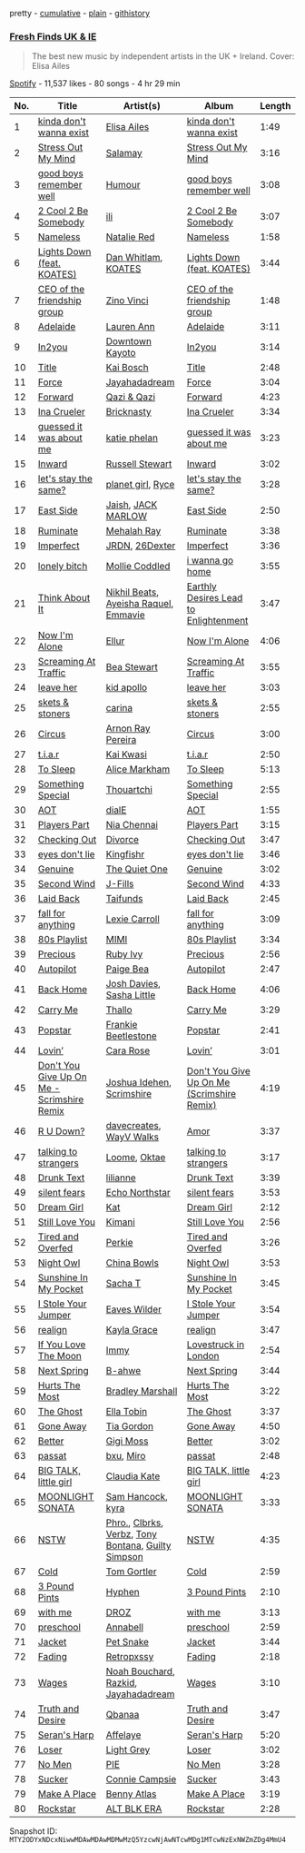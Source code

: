 pretty - [cumulative](/playlists/cumulative/37i9dQZF1DX7AqyNZFu97s.md) - [plain](/playlists/plain/37i9dQZF1DX7AqyNZFu97s) - [githistory](https://github.githistory.xyz/mackorone/spotify-playlist-archive/blob/main/playlists/plain/37i9dQZF1DX7AqyNZFu97s)

### [Fresh Finds UK & IE](https://open.spotify.com/playlist/37i9dQZF1DX7AqyNZFu97s)

> The best new music by independent artists in the UK + Ireland\. Cover: Elisa Ailes

[Spotify](https://open.spotify.com/user/spotify) - 11,537 likes - 80 songs - 4 hr 29 min

| No. | Title | Artist(s) | Album | Length |
|---|---|---|---|---|
| 1 | [kinda don't wanna exist](https://open.spotify.com/track/3dcTkVIkD8oW2Ug351Oq73) | [Elisa Ailes](https://open.spotify.com/artist/1UvxtqRR5lVUcO90xgz9DP) | [kinda don't wanna exist](https://open.spotify.com/album/6rSDB1kjY3POLJq7v8iDtX) | 1:49 |
| 2 | [Stress Out My Mind](https://open.spotify.com/track/0xRD0NEChOaToDYzvWs3hT) | [Salamay](https://open.spotify.com/artist/6IAMyGk690Lb56glwkxTx0) | [Stress Out My Mind](https://open.spotify.com/album/0rQLOplc2i1sqJoHDxTuSE) | 3:16 |
| 3 | [good boys remember well](https://open.spotify.com/track/4syzVAkmE49hs9WjY7j0o7) | [Humour](https://open.spotify.com/artist/5ErUNpyxSBAdjZaKlefsUr) | [good boys remember well](https://open.spotify.com/album/1m7ZzHsSp6EqucLAt57O3S) | 3:08 |
| 4 | [2 Cool 2 Be Somebody](https://open.spotify.com/track/1KLEHZfhkCNpdhSXMGAGXW) | [ili](https://open.spotify.com/artist/4Yn7SW1ERvmPwQHPMiv8t4) | [2 Cool 2 Be Somebody](https://open.spotify.com/album/2DnO2F70y4jUWMHC65awMe) | 3:07 |
| 5 | [Nameless](https://open.spotify.com/track/6CBqVvFS7UdDvGOSKkrTXY) | [Natalie Red](https://open.spotify.com/artist/38EW5PoQXJSd0tRuhmMbFL) | [Nameless](https://open.spotify.com/album/5cw6noRUpgVhRLEkRigFUR) | 1:58 |
| 6 | [Lights Down \(feat\. KOATES\)](https://open.spotify.com/track/54ioHJKXGQbM7YSJAvBPoB) | [Dan Whitlam](https://open.spotify.com/artist/4t4zanmCp0GBomHaX5hXt8), [KOATES](https://open.spotify.com/artist/5YSPtpr66K8oOTvy3UjDcj) | [Lights Down \(feat\. KOATES\)](https://open.spotify.com/album/3z5yMDf21woohuKmeVBlzV) | 3:44 |
| 7 | [CEO of the friendship group](https://open.spotify.com/track/7s9JSNHbOpZuvOmMsDeurN) | [Zino Vinci](https://open.spotify.com/artist/5Dqzm9gLDtQhy9mUEck1cK) | [CEO of the friendship group](https://open.spotify.com/album/4gMyGaNUQDGHkH3yAY2fjr) | 1:48 |
| 8 | [Adelaide](https://open.spotify.com/track/2uuFnP6vm64FVbbclxHDJ4) | [Lauren Ann](https://open.spotify.com/artist/2dC6qGukdDzZAaV62tzGLL) | [Adelaide](https://open.spotify.com/album/6vL34ppXDGTVKqp1l5CmSy) | 3:11 |
| 9 | [In2you](https://open.spotify.com/track/4y6c69qw9NAWBpTq7bZS0W) | [Downtown Kayoto](https://open.spotify.com/artist/1iq8YeJvyhHB44r0bJj8RR) | [In2you](https://open.spotify.com/album/55WmVdXpFLvKiVh6fLhT1A) | 3:14 |
| 10 | [Title](https://open.spotify.com/track/1dsgCQbZkhlNNCMNyKJXta) | [Kai Bosch](https://open.spotify.com/artist/6NvsbUgzHkjZK3ZUEWui41) | [Title](https://open.spotify.com/album/5IGnDNnVAqM2p38PlsTktc) | 2:48 |
| 11 | [Force](https://open.spotify.com/track/3J0gyp94IxVZynoALNhL5x) | [Jayahadadream](https://open.spotify.com/artist/1Zr6I0quVpqoCSTs6TRCpo) | [Force](https://open.spotify.com/album/4Gb6ekyYn7G2EGx9VkDoWy) | 3:04 |
| 12 | [Forward](https://open.spotify.com/track/0bI1DRcJE4kKO5IBZffHEU) | [Qazi & Qazi](https://open.spotify.com/artist/75skRx68A3gJDsAOZAiVOM) | [Forward](https://open.spotify.com/album/0TBhmTc9ppxvJmGRAQQOoG) | 4:23 |
| 13 | [Ina Crueler](https://open.spotify.com/track/601p9XbcpwRGFMbkY2HgVY) | [Bricknasty](https://open.spotify.com/artist/3BcbwxzJm5f0yppgo2Vatd) | [Ina Crueler](https://open.spotify.com/album/3YSL3M37LHDYbiU2r0MXxc) | 3:34 |
| 14 | [guessed it was about me](https://open.spotify.com/track/111QDZZpRL5IiyOaTpUQIm) | [katie phelan](https://open.spotify.com/artist/7g4ZlfLhJhCxpaMPUH2PY4) | [guessed it was about me](https://open.spotify.com/album/4DiOdfxS0fJxKYAqispngQ) | 3:23 |
| 15 | [Inward](https://open.spotify.com/track/6Xt50HBqLpImH1NkwlxsHr) | [Russell Stewart](https://open.spotify.com/artist/6lOIi6aXlHGa49oROgxVY1) | [Inward](https://open.spotify.com/album/7KImaY2ikHc9JvhvBrO1Yx) | 3:02 |
| 16 | [let's stay the same?](https://open.spotify.com/track/23EXsfh1TuK7MBN930N8Bc) | [planet girl](https://open.spotify.com/artist/40DgzqFfLrkIx2mas3Bpfv), [Ryce](https://open.spotify.com/artist/0gKR8NI5vgeG9kCyt8q06v) | [let's stay the same?](https://open.spotify.com/album/2UDpidKSNBRDS0MhH6cgSx) | 3:28 |
| 17 | [East Side](https://open.spotify.com/track/22eVH66FuTAmnVxXfkoWqp) | [Jaish](https://open.spotify.com/artist/4gA27N5UFxsfcwEoZISYry), [JACK MARLOW](https://open.spotify.com/artist/5qIDbjJ9VyV3eogXzEA6H3) | [East Side](https://open.spotify.com/album/107igBsitwYgWY9mi73JYU) | 2:50 |
| 18 | [Ruminate](https://open.spotify.com/track/6iAkPkAmCKueUccsOxqVlz) | [Mehalah Ray](https://open.spotify.com/artist/2FyrB3pGnBmM38dqsu4qXK) | [Ruminate](https://open.spotify.com/album/7H2DFoERF4fV9W4ePUy6H4) | 3:38 |
| 19 | [Imperfect](https://open.spotify.com/track/6DmM6pXyd5G8qtDZ7loqJA) | [JRDN](https://open.spotify.com/artist/6EGkw3sUAwrAFOvPMwwbJn), [26Dexter](https://open.spotify.com/artist/2x58C7JO8FQM30CK8oLVOQ) | [Imperfect](https://open.spotify.com/album/2v0LPlgjQfYpWZPOUnKCci) | 3:36 |
| 20 | [lonely bitch](https://open.spotify.com/track/4DgBUVS6DeeqqaNHJVL14L) | [Mollie Coddled](https://open.spotify.com/artist/6lWMJ1gvO93kPnIN9UnLQQ) | [i wanna go home](https://open.spotify.com/album/7MZwpJc0UQ0qzYIyAZ9eEy) | 3:55 |
| 21 | [Think About It](https://open.spotify.com/track/1489YlMLPYchjcInu6b1De) | [Nikhil Beats](https://open.spotify.com/artist/25d9Hoz0jDoukw6aheL3OR), [Ayeisha Raquel](https://open.spotify.com/artist/1mM8T0bNDnTXHYuA3PFDsI), [Emmavie](https://open.spotify.com/artist/30SZetOBMEael27tboxz7f) | [Earthly Desires Lead to Enlightenment](https://open.spotify.com/album/4EpF3VnOMFMiVJyKBqlOyA) | 3:47 |
| 22 | [Now I'm Alone](https://open.spotify.com/track/3Fc2pLWaMpuFtepib2J92X) | [Ellur](https://open.spotify.com/artist/4uG8VYp1GLQpZVokfG2Ui7) | [Now I'm Alone](https://open.spotify.com/album/7rPlFVP0vuCQe5ZgpKfzSE) | 4:06 |
| 23 | [Screaming At Traffic](https://open.spotify.com/track/3xlV9ddro4IMk92Ti0cHc1) | [Bea Stewart](https://open.spotify.com/artist/1HjCjNkTNeBFF3aqqf6kli) | [Screaming At Traffic](https://open.spotify.com/album/0awqSPSGOzyjsYteW1IfiM) | 3:55 |
| 24 | [leave her](https://open.spotify.com/track/1jRTd3222ruwh0czzrjZKo) | [kid apollo](https://open.spotify.com/artist/13aNIXsYtPJ8kUmv9VgU7u) | [leave her](https://open.spotify.com/album/4u7DeTIrAdV5lvatL0iWlO) | 3:03 |
| 25 | [skets & stoners](https://open.spotify.com/track/2w6pqyUxw5jbWnk952e9rP) | [carina](https://open.spotify.com/artist/36NzuZY6vwK2XwqN5b9XSZ) | [skets & stoners](https://open.spotify.com/album/2hqqX0CUvQRBQUJ1LZXoLF) | 2:55 |
| 26 | [Circus](https://open.spotify.com/track/3IyhbPo2UWUwiEhIsxAur3) | [Arnon Ray Pereira](https://open.spotify.com/artist/6b8O9G6rsfpC5IHc2VRrMu) | [Circus](https://open.spotify.com/album/6Sqh7KRcEF0OERdPogt5Tp) | 3:00 |
| 27 | [t.i.a.r](https://open.spotify.com/track/6LB5pTXQkBhPASzd9LJMwl) | [Kai Kwasi](https://open.spotify.com/artist/3yM6PXMY5PMPtJqDQXUuD3) | [t.i.a.r](https://open.spotify.com/album/09nox2TmiIx1AmsjJ3Lbsf) | 2:50 |
| 28 | [To Sleep](https://open.spotify.com/track/1bywtj6O4YET8Qs0Dy2IA8) | [Alice Markham](https://open.spotify.com/artist/0viOQf13dGxRShlPyas36o) | [To Sleep](https://open.spotify.com/album/0I5el2PdouVnT0A2dU1EyN) | 5:13 |
| 29 | [Something Special](https://open.spotify.com/track/0LFOFtx66hgaRxIesfKxPh) | [Thouartchi](https://open.spotify.com/artist/4KARyHFYNWBfGYXIGAKhdV) | [Something Special](https://open.spotify.com/album/7EohCO5rwRny3ts4ADX7Oz) | 2:55 |
| 30 | [AOT](https://open.spotify.com/track/3Id1GGYvLSSM1E9KbgfHMW) | [dialE](https://open.spotify.com/artist/2MRAnlUDLuUImm4UEZ9nHB) | [AOT](https://open.spotify.com/album/6erRk82JmObsnYp7zQHGcO) | 1:55 |
| 31 | [Players Part](https://open.spotify.com/track/1kBGylDnYEnURR74H6XqNK) | [Nia Chennai](https://open.spotify.com/artist/0iHJWiuW0rtMwtlLr0sPtR) | [Players Part](https://open.spotify.com/album/33oQnbQRfEoNLaDXHQYq4R) | 3:15 |
| 32 | [Checking Out](https://open.spotify.com/track/32b9LaU7UASe1jgJXnkCW5) | [Divorce](https://open.spotify.com/artist/0YMVzWF9HWGbV4DZHfCyKo) | [Checking Out](https://open.spotify.com/album/7tIW7DzHOZ4cq58o69PpV3) | 3:47 |
| 33 | [eyes don't lie](https://open.spotify.com/track/4SHgZySOqyih9VIhoe239c) | [Kingfishr](https://open.spotify.com/artist/6c2qQFq3xfxFJndX6wSe4f) | [eyes don't lie](https://open.spotify.com/album/4QRxLPMrWWw1NCEc1sCVGw) | 3:46 |
| 34 | [Genuine](https://open.spotify.com/track/2K7v0oOUj7ruX9kweUUIec) | [The Quiet One](https://open.spotify.com/artist/2DpM0WxJWD74kcwTjQwV1l) | [Genuine](https://open.spotify.com/album/3lbHyKz3H4ahKDrohPb5Fz) | 3:02 |
| 35 | [Second Wind](https://open.spotify.com/track/2ZFwkPAvxey2Vcskdxjnn6) | [J\-Fills](https://open.spotify.com/artist/1IG1876d05DNkNOHIc9wZC) | [Second Wind](https://open.spotify.com/album/6KGPx9tyCtHM19mNvYZVTG) | 4:33 |
| 36 | [Laid Back](https://open.spotify.com/track/5qPMax47Hn3CuceVkuMwxf) | [Taifunds](https://open.spotify.com/artist/1C76b7OjUUW3Jqqk4PMkMr) | [Laid Back](https://open.spotify.com/album/0NZsQGcIi10XOrkzkOKphB) | 2:45 |
| 37 | [fall for anything](https://open.spotify.com/track/0mIa1t1btv2hdENqK4JZcq) | [Lexie Carroll](https://open.spotify.com/artist/0j3JsMUkjmRIqTi1xQ5dp0) | [fall for anything](https://open.spotify.com/album/0p9fbJEtqeMQFCvgY7hf7M) | 3:09 |
| 38 | [80s Playlist](https://open.spotify.com/track/5pkotCJgUMHn2DLY9hms0N) | [MIMI](https://open.spotify.com/artist/5TEHYI7zYtKMil1eoihSBT) | [80s Playlist](https://open.spotify.com/album/7q6qFSEuDVDBb7mpfjbDqj) | 3:34 |
| 39 | [Precious](https://open.spotify.com/track/0FZ3zg6xZfgjmlIMH26zMo) | [Ruby Ivy](https://open.spotify.com/artist/31AVijgbQyxtk7ikA3Xh9W) | [Precious](https://open.spotify.com/album/5uOgAM46Vgu82pLYBrIEul) | 2:56 |
| 40 | [Autopilot](https://open.spotify.com/track/2yMmBUIhIbKgL5B4ahCwjw) | [Paige Bea](https://open.spotify.com/artist/13OFf8e9FsAgMtdhivPhTA) | [Autopilot](https://open.spotify.com/album/7ITkn4D9AvWx99rJS3o69u) | 2:47 |
| 41 | [Back Home](https://open.spotify.com/track/5544ggNo3XcgrOxTvEq7Mq) | [Josh Davies](https://open.spotify.com/artist/4RlAVPfGogv54foLSeFCHN), [Sasha Little](https://open.spotify.com/artist/48Yh9WT0bqRrkpvRwmEx4s) | [Back Home](https://open.spotify.com/album/30IpJxXW4zjXPCaBaYU8Yw) | 4:06 |
| 42 | [Carry Me](https://open.spotify.com/track/48gRN3yOvCqlfXNRx3EePu) | [Thallo](https://open.spotify.com/artist/18KqjLGyab2PDhaO986hIB) | [Carry Me](https://open.spotify.com/album/0mshkZL8ysrUYGe1gttkQz) | 3:29 |
| 43 | [Popstar](https://open.spotify.com/track/2bxQ0vcoBPjjeJlchmCejv) | [Frankie Beetlestone](https://open.spotify.com/artist/3P9q1XRVPpimotcMCGOFqH) | [Popstar](https://open.spotify.com/album/7d9dXCdAyHWSFzPvYm37g0) | 2:41 |
| 44 | [Lovin’](https://open.spotify.com/track/7JEJPatRWaV5WxLBGvbDX5) | [Cara Rose](https://open.spotify.com/artist/3sFRw2rNSs7K5ZS842Idr5) | [Lovin’](https://open.spotify.com/album/5w0UI6JxUcLKcOCRhT1nEE) | 3:01 |
| 45 | [Don't You Give Up On Me \- Scrimshire Remix](https://open.spotify.com/track/774p30mj17R0EVEFPdk40S) | [Joshua Idehen](https://open.spotify.com/artist/3PubLnxnO5N2Avr3UvG1Vc), [Scrimshire](https://open.spotify.com/artist/5iVIpHSJD1uKtL3impLoKL) | [Don't You Give Up On Me \(Scrimshire Remix\)](https://open.spotify.com/album/7bRfrFybGnHf8jDMgHiGxF) | 4:19 |
| 46 | [R U Down?](https://open.spotify.com/track/3nGCVu7EBPK8p1wBqlogXO) | [davecreates](https://open.spotify.com/artist/2KuPNZuwsvJTX9yTDqNeNk), [WayV Walks](https://open.spotify.com/artist/0E0TBgSbvrVWgLjxGATUvn) | [Amor](https://open.spotify.com/album/2jodYDJ8CxcKaY0Rm5wZcW) | 3:37 |
| 47 | [talking to strangers](https://open.spotify.com/track/0QtVbyei2xbBLGe7nZbxdB) | [Loome](https://open.spotify.com/artist/5uacIDTlT52eDbiGbT1Le8), [Oktae](https://open.spotify.com/artist/4PxFr57PZWOCVJ5HkJyaoD) | [talking to strangers](https://open.spotify.com/album/2HPgqlpxIi8g7M4Dk1RuAK) | 3:17 |
| 48 | [Drunk Text](https://open.spotify.com/track/4pe5oDdk2m1FlTN7IFOKZX) | [lilianne](https://open.spotify.com/artist/4QSD2XUu0a8JS54NZ3HmjZ) | [Drunk Text](https://open.spotify.com/album/64uyNa0QQ2pagCUmdMlqHK) | 3:39 |
| 49 | [silent fears](https://open.spotify.com/track/52makQiBaMfeGD70kZDNnZ) | [Echo Northstar](https://open.spotify.com/artist/5q66lhChITVZtqRdZABjec) | [silent fears](https://open.spotify.com/album/7hmJ6rWOuIgiNz6PgELSzT) | 3:53 |
| 50 | [Dream Girl](https://open.spotify.com/track/1WuSu752iS116I0vW5qUoh) | [Kat](https://open.spotify.com/artist/1c6055hV6gtfOkZgMsuBW9) | [Dream Girl](https://open.spotify.com/album/3JixISO6oYrCHm7zxHfrnH) | 2:12 |
| 51 | [Still Love You](https://open.spotify.com/track/3yawrWwPgd4cCGKeikf80j) | [Kimani](https://open.spotify.com/artist/59i7EZjgHlVzoxZvvCRWiX) | [Still Love You](https://open.spotify.com/album/0aBAsMGt96yM4dkiuyevrG) | 2:56 |
| 52 | [Tired and Overfed](https://open.spotify.com/track/4WD77qPAkk0XoaeZth7nRN) | [Perkie](https://open.spotify.com/artist/634UCVGOwllkrZii9Pi5hC) | [Tired and Overfed](https://open.spotify.com/album/2kA0yZSAzLOuFCG6T5zOIg) | 3:26 |
| 53 | [Night Owl](https://open.spotify.com/track/0zmFisP6XyUX0ggHkEcLH6) | [China Bowls](https://open.spotify.com/artist/3G3M7180YuAUBCuHjPZB00) | [Night Owl](https://open.spotify.com/album/7A9em2Pj98L87PVvMOeU2K) | 3:53 |
| 54 | [Sunshine In My Pocket](https://open.spotify.com/track/4V0sb43dQwgIOgYKb6KQ40) | [Sacha T](https://open.spotify.com/artist/4ECEIuxErDt5R0kClwpOfw) | [Sunshine In My Pocket](https://open.spotify.com/album/6OvN6Ct3Y0eR51vRx6z59b) | 3:45 |
| 55 | [I Stole Your Jumper](https://open.spotify.com/track/5nuROIVvYDED6r0akmIwXT) | [Eaves Wilder](https://open.spotify.com/artist/41NfVLegTOApdhejdXt4jQ) | [I Stole Your Jumper](https://open.spotify.com/album/5NxaINFTcSNBXAiNnacHFM) | 3:54 |
| 56 | [realign](https://open.spotify.com/track/5mVqxsl2BeRV0TBRKcWL6v) | [Kayla Grace](https://open.spotify.com/artist/12dfSc1rVtEea2qMe38v3T) | [realign](https://open.spotify.com/album/3IFkgTx4UyMIKBH6tZFven) | 3:47 |
| 57 | [If You Love The Moon](https://open.spotify.com/track/3FPqks4SM8B5gV8tdpEwML) | [Immy](https://open.spotify.com/artist/22kJefNRRuhLJDYzVbFrW7) | [Lovestruck in London](https://open.spotify.com/album/5FGBnsHX3HAHOIOsJSOOaK) | 2:54 |
| 58 | [Next Spring](https://open.spotify.com/track/54ag16aEyB17RWbLWv05KW) | [B\-ahwe](https://open.spotify.com/artist/6kog2FnBdjoz5oc9EQvuXl) | [Next Spring](https://open.spotify.com/album/0gFX9wGUcQBYXDqJ5URIRC) | 3:44 |
| 59 | [Hurts The Most](https://open.spotify.com/track/6SO2o0mJhtbsfwdwJfXKkk) | [Bradley Marshall](https://open.spotify.com/artist/41l2yNxDG4VydqE4lvbm1y) | [Hurts The Most](https://open.spotify.com/album/0IgxGIwmn9h0w5hepke0x8) | 3:22 |
| 60 | [The Ghost](https://open.spotify.com/track/2QnRs4ApPdK8n5RqerKzdI) | [Ella Tobin](https://open.spotify.com/artist/1hdEBuPH4q1u687ZLNF1eb) | [The Ghost](https://open.spotify.com/album/3nxmBxZAZRQVYwOjVypgJ5) | 3:37 |
| 61 | [Gone Away](https://open.spotify.com/track/20TQFjdslMaSvYRJkBYxNA) | [Tia Gordon](https://open.spotify.com/artist/5rXNmuTfaGC8hw0JEQOpLc) | [Gone Away](https://open.spotify.com/album/7EMYsTL9x51BD6szWpUmP6) | 4:50 |
| 62 | [Better](https://open.spotify.com/track/4MHlqY55fLORw98xsxw5Kl) | [Gigi Moss](https://open.spotify.com/artist/38NVCgrJsx212T9Tk3yMv6) | [Better](https://open.spotify.com/album/4EoATUdsjZHs8gTuLeU5SO) | 3:02 |
| 63 | [passat](https://open.spotify.com/track/1aHZOvQntlCKtQQlIS6GZy) | [bxu](https://open.spotify.com/artist/5gbN7vJOwRs1dH7WFXe4qr), [Miro](https://open.spotify.com/artist/5xvi5IOvzPsJxrQwVYrOXw) | [passat](https://open.spotify.com/album/2kVDQYWgwIQ7eJwKuMwI9Y) | 2:48 |
| 64 | [BIG TALK, little girl](https://open.spotify.com/track/5Zo3pUZrg32O3rfb66dGd2) | [Claudia Kate](https://open.spotify.com/artist/3vTOtyW2zfxYELGaIN8Py5) | [BIG TALK, little girl](https://open.spotify.com/album/2D6DEklBlhJutocdztbZ4h) | 4:23 |
| 65 | [MOONLIGHT SONATA](https://open.spotify.com/track/3VtqjuAdCHTpQ14YXWtlwY) | [Sam Hancock](https://open.spotify.com/artist/2pJKEO3sGsMchldyQFBTXe), [kyra](https://open.spotify.com/artist/4xfo3ZbC9Y4KBexZim2Voi) | [MOONLIGHT SONATA](https://open.spotify.com/album/6J1x3PEhw6GSaLx4rukYqP) | 3:33 |
| 66 | [NSTW](https://open.spotify.com/track/5ikuGdToORjW8ycuT3D0s6) | [Phro.](https://open.spotify.com/artist/5YXHkRQUQU314daYoZDI9n), [Clbrks](https://open.spotify.com/artist/4sCWLyNqgRdi8ZMZE4OmWV), [Verbz](https://open.spotify.com/artist/2GLeuQsqfwk8iIkqyp1c3w), [Tony Bontana](https://open.spotify.com/artist/65KD0ITHfxE6ix28iRAZdl), [Guilty Simpson](https://open.spotify.com/artist/0Zji66LHK0QCC8AUMuyp3h) | [NSTW](https://open.spotify.com/album/0UdrpZPbLNFiIM6ioVoPHP) | 4:35 |
| 67 | [Cold](https://open.spotify.com/track/3z2YAeIQ5DZUtB33aWXRdq) | [Tom Gortler](https://open.spotify.com/artist/2BAJypvks27ENNB8vX1P2u) | [Cold](https://open.spotify.com/album/6VhH8FHPySyL2CS6nh6fK3) | 2:59 |
| 68 | [3 Pound Pints](https://open.spotify.com/track/5NBXebY5O7Q8EGXo6R7zoK) | [Hyphen](https://open.spotify.com/artist/2Ktr0i8RmKTMlBFuqhMkAi) | [3 Pound Pints](https://open.spotify.com/album/6QQdto2JCrakFVK0PVhs13) | 2:10 |
| 69 | [with me](https://open.spotify.com/track/2SvToauoUFLvuflCV7Ysz9) | [DROZ](https://open.spotify.com/artist/3hg8GIwLfQ60sx8lAunT3S) | [with me](https://open.spotify.com/album/1uLhTkXnn1jYZSbBAv1RWk) | 3:13 |
| 70 | [preschool](https://open.spotify.com/track/0u2nwBQFeuLPYKmkiamySz) | [Annabell](https://open.spotify.com/artist/2fLLvnXpeib5cTbBacon4r) | [preschool](https://open.spotify.com/album/5TZsPCDq6TKfN4iTTduH3Y) | 2:59 |
| 71 | [Jacket](https://open.spotify.com/track/1dvZ5M0ZFaSWJI3Y5U6s7J) | [Pet Snake](https://open.spotify.com/artist/6iD9rqdmw5kq1W8CchAtCi) | [Jacket](https://open.spotify.com/album/2soKn44dzEe1649DoFUpCs) | 3:44 |
| 72 | [Fading](https://open.spotify.com/track/2D1rTKRi5k7yXZ9LUbkd6q) | [Retropxssy](https://open.spotify.com/artist/6tWhhrZoYdVYYik1YsSwdI) | [Fading](https://open.spotify.com/album/15Q805JtVjmUwtVfAEU7zs) | 2:18 |
| 73 | [Wages](https://open.spotify.com/track/6PbD6sW8QXzZv4y2tY3YI7) | [Noah Bouchard](https://open.spotify.com/artist/1TOSiewKNzAeyWuE5Yb27X), [Razkid](https://open.spotify.com/artist/2KzDiaFgcmY6XiorW0q4hR), [Jayahadadream](https://open.spotify.com/artist/1Zr6I0quVpqoCSTs6TRCpo) | [Wages](https://open.spotify.com/album/3yQZCTO2VVBRD1b75yUlDe) | 3:10 |
| 74 | [Truth and Desire](https://open.spotify.com/track/6ApZAVtCIRIWJ1q0XXAd8W) | [Qbanaa](https://open.spotify.com/artist/7oDpJIKtPKyH5LY7xLi7EZ) | [Truth and Desire](https://open.spotify.com/album/4gwEhu0t5psIePibLNyxQP) | 3:47 |
| 75 | [Seran's Harp](https://open.spotify.com/track/0FU3cNMUISYdzNrzZTKC5V) | [Affelaye](https://open.spotify.com/artist/08Xoy5Glpl7MyzzZsRfRPJ) | [Seran's Harp](https://open.spotify.com/album/3LIgUgTag5FzdcvBAFX1t8) | 5:20 |
| 76 | [Loser](https://open.spotify.com/track/3Owt7XwR5mvtLbfFdMdbj9) | [Light Grey](https://open.spotify.com/artist/7hc1azqwLVlCwtE6acW1mZ) | [Loser](https://open.spotify.com/album/3fl1PTS9pEXnTMTDWI8k50) | 3:02 |
| 77 | [No Men](https://open.spotify.com/track/0yWW88YA371XqbNa3inZqp) | [PIE](https://open.spotify.com/artist/66jQGw4oO3q0A8E3FcCZhE) | [No Men](https://open.spotify.com/album/0VvSnaTS67nh74xHGUT8oy) | 3:28 |
| 78 | [Sucker](https://open.spotify.com/track/6IRZc1ZeglfYbGQENnTUnw) | [Connie Campsie](https://open.spotify.com/artist/27ypqOvpNc3CXggjLJNfFs) | [Sucker](https://open.spotify.com/album/5FfRcwOd5DwsvSZlyAFfFp) | 3:43 |
| 79 | [Make A Place](https://open.spotify.com/track/1tnHsDjJqZPp7uZNqCERJ9) | [Benny Atlas](https://open.spotify.com/artist/6IXnkjY4xozfLmaA0DxuoS) | [Make A Place](https://open.spotify.com/album/7hyTC1R6gccWhdMZ9437ZB) | 3:19 |
| 80 | [Rockstar](https://open.spotify.com/track/1hiUjws67EtIOAIRVJgrlW) | [ALT BLK ERA](https://open.spotify.com/artist/4FNR2qdCVKGAep4alfgt25) | [Rockstar](https://open.spotify.com/album/4ccThge1HXXsxIKGuXCMlN) | 2:28 |

Snapshot ID: `MTY2ODYxNDcxNiwwMDAwMDAwMDMwMzQ5YzcwNjAwNTcwMDg1MTcwNzExNWZmZDg4MmU4`
